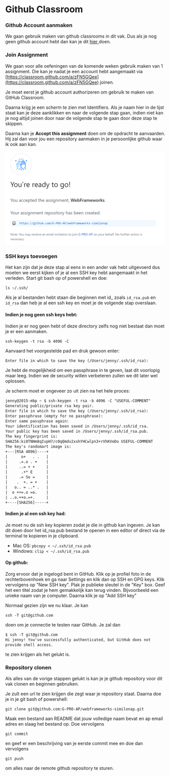 # Github Classroom

### Github Account aanmaken

We gaan gebruik maken van github classrooms in dit vak. Dus als je nog geen github account hebt dan kan je dit [hier ](https://www.github.com)doen. 

### Join Assignment

We gaan voor alle oefeningen van de komende weken gebruik maken van 1 assignment. Die kan je nadat je een account hebt aangemaakt via [https://classroom.github.com/a/zFN5GQee](https://classroom.github.com/a/zFN5GQee) joinen. 

Je moet eerst je github account authorizeren om gebruik te maken van GitHub Classroom.

Daarna krijg je een scherm te zien met Identifiers. Als je naam hier in de lijst staat kan je deze aanklikken en naar de volgende stap gaan, indien niet kan je nog altijd joinen door naar de volgende stap te gaan door deze stap te skippen.

Daarna kan je **Accept this assignment** doen om de opdracht te aanvaarden. Hij zal dan voor jou een repository aanmaken in je persoonlijke github waar ik ook aan kan.

![](.gitbook/assets/image%20%2836%29.png)

### SSH keys toevoegen

Het kan zijn dat je deze stap al eens in een ander vak hebt uitgevoerd dus moeten we eerst kijken of je al een SSH key hebt aangemaakt in het verleden. Start git bash op of powershell en doe:

```text
ls ~/.ssh/
```

Als je al bestanden hebt staan die beginnen met id\_ zoals `id_rsa.pub` en `id_rsa` dan heb je al een ssh key en moet je de volgende stap overslaan.

#### **Indien je nog geen ssh keys hebt:**

Indien je er nog geen hebt of deze directory zelfs nog niet bestaat dan moet je er een aanmaken. 

```text
ssh-keygen -t rsa -b 4096 -C
```

Aanvaard het voorgestelde pad en druk gewoon enter:

```text
Enter file in which to save the key (/Users/jenny/.ssh/id_rsa):
```

Je hebt de mogelijkheid om een passphrase in te geven, laat dit voorlopig maar leeg. Indien we de security willen verbeteren zullen we dit later wel oplossen. 

Je scherm moet er ongeveer zo uit zien na het hele proces:

```text
jenny@2015-mbp ~ $ ssh-keygen -t rsa -b 4096 -C "USEFUL-COMMENT"
Generating public/private rsa key pair.
Enter file in which to save the key (/Users/jenny/.ssh/id_rsa):     
Enter passphrase (empty for no passphrase): 
Enter same passphrase again: 
Your identification has been saved in /Users/jenny/.ssh/id_rsa.
Your public key has been saved in /Users/jenny/.ssh/id_rsa.pub.
The key fingerprint is:
SHA256:ki0TNHm8qIvpH7/c0qQmdv2xxhYHCwlpn3+rVhKVeDo USEFUL-COMMENT
The key's randomart image is:
+---[RSA 4096]----+
|      o+   . .   |
|     .=.o . +    |
|     ..= + +     |
|      .+* E      |
|     .= So =     |
|    .  +. = +    |
|   o.. = ..* .   |
|  o ++=.o =o.    |
| ..o.++o.=+.     |
+----[SHA256]-----+
```

#### **Indien je al een ssh key had:**

Je moet nu de ssh key kopieren zodat je die in github kan ingeven. Je kan dit doen door het id\_rsa.pub bestand te openen in een editor of direct via de terminal te kopieren in je clipboard.

* Mac OS: `pbcopy < ~/.ssh/id_rsa.pub`
* Windows: `clip < ~/.ssh/id_rsa.pub`

#### **Op github:**

Zorg ervoor dat je ingelogd bent in GitHub. Klik op je profiel foto in de rechterbovenhoek en ga naar Settings en klik dan op SSH en GPG keys. Klik vervolgens op "New SSH key". Plak je publieke sleutel in de "Key" box. Geef het een titel zodat je hem gemakkelijk kan terug vinden. Bijvoorbeeld een unieke naam van je computer. Daarna klik je op "Add SSH key"

Normaal gezien zijn we nu klaar. Je kan 

```text
ssh -T git@github.com
```

doen om je connectie te testen naar GitHub. Je zal dan 

```text
$ ssh -T git@github.com
Hi jenny! You've successfully authenticated, but GitHub does not provide shell access.
```

te zien krijgen als het gelukt is.

### **Repository clonen**

Als alles van de vorige stappen gelukt is kan je je github repository voor dit vak clonen en beginnen gebruiken.

Je zult een url te zien krijgen die zegt waar je repository staat. Daarna doe je in je git bash of powershell:

```text
git clone git@github.com:G-PRO-AP/webframeworks-similonap.git
```

Maak een bestand aan README dat jouw volledige naam bevat en ap email adres en slaag het bestand op. Doe vervolgens

```text
git commit
```

en geef er een beschrijving van je eerste commit mee en doe dan vervolgens

```text
git push
```

om alles naar de remote github repository te sturen.

